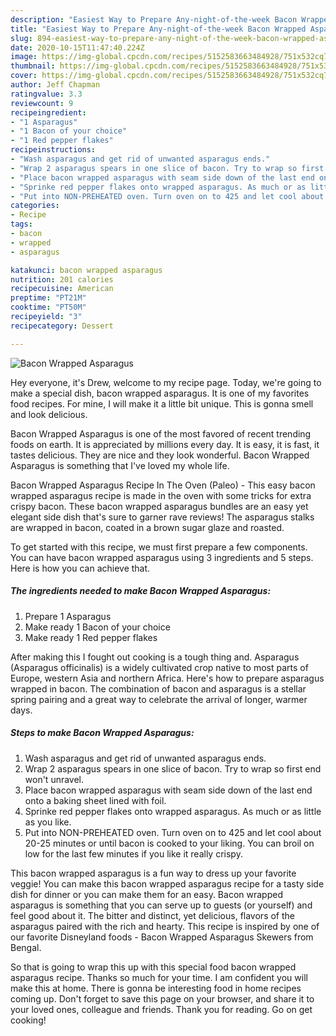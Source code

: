 ```yaml
---
description: "Easiest Way to Prepare Any-night-of-the-week Bacon Wrapped Asparagus"
title: "Easiest Way to Prepare Any-night-of-the-week Bacon Wrapped Asparagus"
slug: 894-easiest-way-to-prepare-any-night-of-the-week-bacon-wrapped-asparagus
date: 2020-10-15T11:47:40.224Z
image: https://img-global.cpcdn.com/recipes/5152583663484928/751x532cq70/bacon-wrapped-asparagus-recipe-main-photo.jpg
thumbnail: https://img-global.cpcdn.com/recipes/5152583663484928/751x532cq70/bacon-wrapped-asparagus-recipe-main-photo.jpg
cover: https://img-global.cpcdn.com/recipes/5152583663484928/751x532cq70/bacon-wrapped-asparagus-recipe-main-photo.jpg
author: Jeff Chapman
ratingvalue: 3.3
reviewcount: 9
recipeingredient:
- "1 Asparagus"
- "1 Bacon of your choice"
- "1 Red pepper flakes"
recipeinstructions:
- "Wash asparagus and get rid of unwanted asparagus ends."
- "Wrap 2 asparagus spears in one slice of bacon. Try to wrap so first end won&#39;t unravel."
- "Place bacon wrapped asparagus with seam side down of the last end onto a baking sheet lined with foil."
- "Sprinke red pepper flakes onto wrapped asparagus. As much or as little as you like."
- "Put into NON-PREHEATED oven. Turn oven on to 425 and let cool about 20-25 minutes or until bacon is cooked to your liking. You can broil on low for the last few minutes if you like it really crispy."
categories:
- Recipe
tags:
- bacon
- wrapped
- asparagus

katakunci: bacon wrapped asparagus 
nutrition: 201 calories
recipecuisine: American
preptime: "PT21M"
cooktime: "PT50M"
recipeyield: "3"
recipecategory: Dessert

---
```



![Bacon Wrapped Asparagus](https://img-global.cpcdn.com/recipes/5152583663484928/751x532cq70/bacon-wrapped-asparagus-recipe-main-photo.jpg)

Hey everyone, it's Drew, welcome to my recipe page. Today, we're going to make a special dish, bacon wrapped asparagus. It is one of my favorites food recipes. For mine, I will make it a little bit unique. This is gonna smell and look delicious.

Bacon Wrapped Asparagus is one of the most favored of recent trending foods on earth. It is appreciated by millions every day. It is easy, it is fast, it tastes delicious. They are nice and they look wonderful. Bacon Wrapped Asparagus is something that I've loved my whole life.

Bacon Wrapped Asparagus Recipe In The Oven (Paleo) - This easy bacon wrapped asparagus recipe is made in the oven with some tricks for extra crispy bacon. These bacon wrapped asparagus bundles are an easy yet elegant side dish that&#39;s sure to garner rave reviews! The asparagus stalks are wrapped in bacon, coated in a brown sugar glaze and roasted.


To get started with this recipe, we must first prepare a few components. You can have bacon wrapped asparagus using 3 ingredients and 5 steps. Here is how you can achieve that.

<!--inarticleads1-->

##### The ingredients needed to make Bacon Wrapped Asparagus:

1. Prepare 1 Asparagus
1. Make ready 1 Bacon of your choice
1. Make ready 1 Red pepper flakes


After making this I fought out cooking is a tough thing and. Asparagus (Asparagus officinalis) is a widely cultivated crop native to most parts of Europe, western Asia and northern Africa. Here&#39;s how to prepare asparagus wrapped in bacon. The combination of bacon and asparagus is a stellar spring pairing and a great way to celebrate the arrival of longer, warmer days. 

<!--inarticleads2-->

##### Steps to make Bacon Wrapped Asparagus:

1. Wash asparagus and get rid of unwanted asparagus ends.
1. Wrap 2 asparagus spears in one slice of bacon. Try to wrap so first end won&#39;t unravel.
1. Place bacon wrapped asparagus with seam side down of the last end onto a baking sheet lined with foil.
1. Sprinke red pepper flakes onto wrapped asparagus. As much or as little as you like.
1. Put into NON-PREHEATED oven. Turn oven on to 425 and let cool about 20-25 minutes or until bacon is cooked to your liking. You can broil on low for the last few minutes if you like it really crispy.


This bacon wrapped asparagus is a fun way to dress up your favorite veggie! You can make this bacon wrapped asparagus recipe for a tasty side dish for dinner or you can make them for an easy. Bacon wrapped asparagus is something that you can serve up to guests (or yourself) and feel good about it. The bitter and distinct, yet delicious, flavors of the asparagus paired with the rich and hearty. This recipe is inspired by one of our favorite Disneyland foods - Bacon Wrapped Asparagus Skewers from Bengal. 

So that is going to wrap this up with this special food bacon wrapped asparagus recipe. Thanks so much for your time. I am confident you will make this at home. There is gonna be interesting food in home recipes coming up. Don't forget to save this page on your browser, and share it to your loved ones, colleague and friends. Thank you for reading. Go on get cooking!
